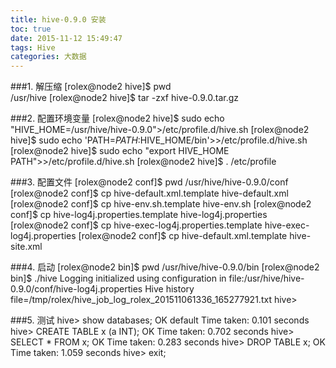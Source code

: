 ```yaml
---
title: hive-0.9.0 安装
toc: true
date: 2015-11-12 15:49:47
tags: Hive
categories: 大数据
---
```



###1. 解压缩
    [rolex@node2 hive]$ pwd  
/usr/hive
[rolex@node2 hive]$ tar -zxf hive-0.9.0.tar.gz

###2. 配置环境变量
    [rolex@node2 hive]$ sudo echo "HIVE_HOME=/usr/hive/hive-0.9.0">/etc/profile.d/hive.sh
[rolex@node2 hive]$ sudo echo 'PATH=$PATH:$HIVE_HOME/bin'>>/etc/profile.d/hive.sh
    [rolex@node2 hive]$ sudo echo "export HIVE_HOME PATH">>/etc/profile.d/hive.sh
[rolex@node2 hive]$ . /etc/profile

###3. 配置文件
    [rolex@node2 conf]$ pwd
/usr/hive/hive-0.9.0/conf
[rolex@node2 conf]$ cp hive-default.xml.template hive-default.xml
    [rolex@node2 conf]$ cp hive-env.sh.template hive-env.sh
[rolex@node2 conf]$ cp hive-log4j.properties.template hive-log4j.properties
    [rolex@node2 conf]$ cp hive-exec-log4j.properties.template hive-exec-log4j.properties
[rolex@node2 conf]$ cp hive-default.xml.template hive-site.xml

###4. 启动
    [rolex@node2 bin]$ pwd
/usr/hive/hive-0.9.0/bin
[rolex@node2 bin]$ ./hive
    Logging initialized using configuration in file:/usr/hive/hive-0.9.0/conf/hive-log4j.properties
    Hive history file=/tmp/rolex/hive_job_log_rolex_201511061336_165277921.txt
    hive>

###5. 测试
    hive> show databases;
    OK
    default
    Time taken: 0.101 seconds
    hive> CREATE TABLE x (a INT);
    OK
    Time taken: 0.702 seconds
    hive> SELECT * FROM x;
    OK
    Time taken: 0.283 seconds
    hive> DROP TABLE x;
    OK
    Time taken: 1.059 seconds
    hive> exit;
